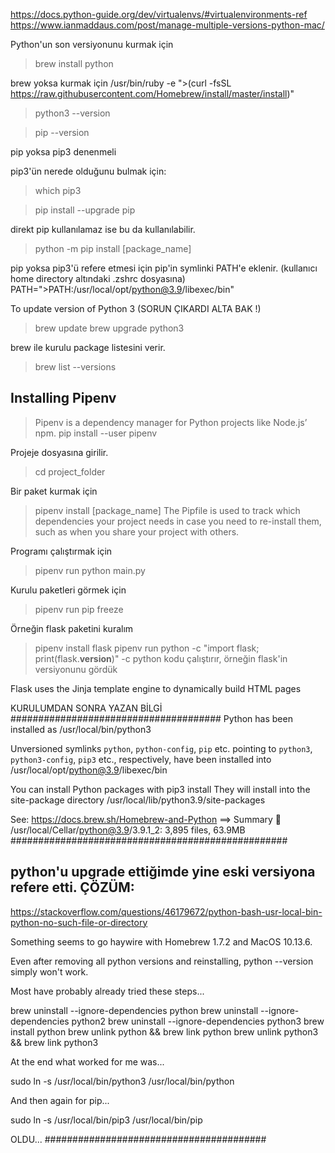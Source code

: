 https://docs.python-guide.org/dev/virtualenvs/#virtualenvironments-ref
https://www.ianmaddaus.com/post/manage-multiple-versions-python-mac/

Python'un son versiyonunu kurmak için

> brew install python

brew yoksa kurmak için
/usr/bin/ruby -e ">(curl -fsSL https://raw.githubusercontent.com/Homebrew/install/master/install)"

> python3 --version

> pip --version

pip yoksa pip3 denenmeli

pip3'ün nerede olduğunu bulmak için:

> which pip3

> pip install --upgrade pip

direkt pip kullanılamaz ise bu da kullanılabilir.

> python -m pip install [package_name]

pip yoksa pip3'ü refere etmesi için pip'in symlinki PATH'e eklenir.
(kullanıcı home directory altındaki .zshrc dosyasına)
PATH=">PATH:/usr/local/opt/python@3.9/libexec/bin"

To update version of Python 3 (SORUN ÇIKARDI ALTA BAK !)

> brew update
> brew upgrade python3

brew ile kurulu package listesini verir.

> brew list --versions

## Installing Pipenv

> Pipenv is a dependency manager for Python projects like Node.js’ npm.
> pip install --user pipenv

Projeje dosyasına girilir.

> cd project_folder

Bir paket kurmak için

> pipenv install [package_name]
> The Pipfile is used to track which dependencies your project needs in case you need to re-install them, such as when you share your project with others.

Programı çalıştırmak için

> pipenv run python main.py

Kurulu paketleri görmek için

> pipenv run pip freeze

Örneğin flask paketini kuralım

> pipenv install flask
> pipenv run python -c "import flask; print(flask.**version**)"
> -c python kodu çalıştırır, örneğin flask'in versiyonunu gördük

Flask uses the Jinja template engine to dynamically build HTML pages

KURULUMDAN SONRA YAZAN BİLGİ
######################################
Python has been installed as
/usr/local/bin/python3

Unversioned symlinks `python`, `python-config`, `pip` etc. pointing to
`python3`, `python3-config`, `pip3` etc., respectively, have been installed into
/usr/local/opt/python@3.9/libexec/bin

You can install Python packages with
pip3 install <package>
They will install into the site-package directory
/usr/local/lib/python3.9/site-packages

See: https://docs.brew.sh/Homebrew-and-Python
==> Summary
🍺 /usr/local/Cellar/python@3.9/3.9.1_2: 3,895 files, 63.9MB
##################################################

## python'u upgrade ettiğimde yine eski versiyona refere etti. ÇÖZÜM:

https://stackoverflow.com/questions/46179672/python-bash-usr-local-bin-python-no-such-file-or-directory

Something seems to go haywire with Homebrew 1.7.2 and MacOS 10.13.6.

Even after removing all python versions and reinstalling, python --version simply won't work.

Most have probably already tried these steps...

brew uninstall --ignore-dependencies python
brew uninstall --ignore-dependencies python2
brew uninstall --ignore-dependencies python3
brew install python
brew unlink python && brew link python
brew unlink python3 && brew link python3

At the end what worked for me was...

sudo ln -s /usr/local/bin/python3 /usr/local/bin/python

And then again for pip...

sudo ln -s /usr/local/bin/pip3 /usr/local/bin/pip

OLDU...
########################################
